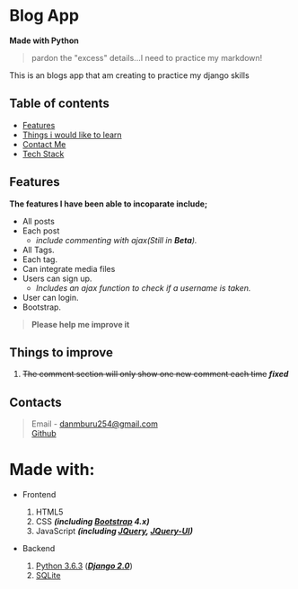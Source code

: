 # Blog App
__Made with Python__

>pardon the "excess" details...I need to practice my markdown!

This is an blogs app that am creating to practice my django skills

## Table of contents
* [Features](#features)
* [Things i would like to learn](#things-to-improve)
* [Contact Me](#contacts)
* [Tech Stack](#made-with)

## Features
__The features I have been able to incoparate include;__
* All posts
* Each post
    * *include commenting with ajax(Still in **Beta**).*
* All Tags.
* Each tag.
* Can integrate media files
* Users can sign up.
    * *Includes an ajax function to check if a username is taken.* 
* User can login.
* Bootstrap.


>**Please help me improve it**
## Things to improve
1. ~~The comment section will only show one new comment each time~~ ___fixed___

## Contacts
>Email - danmburu254@gmail.com  
>[Github](https://github.com/muremwa)


# Made with:
* Frontend
    1. HTML5
    2. CSS ***(including [Bootstrap](http://getbootstrap.com) 4.x)***
    3. JavaScript ***(including [JQuery](http://jquery.com), [JQuery-UI](http://jqueryui.com))***

* Backend
    1. [Python 3.6.3](https://python.org) ([***Django 2.0***](https://djangoproject.com  "Django website"))
    2. [SQLite](https://www.sqlite.org "SQLite website")
